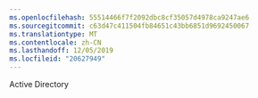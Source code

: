 ```yaml
---
ms.openlocfilehash: 55514466f7f2092dbc8cf35057d4978ca9247ae6
ms.sourcegitcommit: c63d47c411504fb84651c43bb6851d9692450067
ms.translationtype: MT
ms.contentlocale: zh-CN
ms.lasthandoff: 12/05/2019
ms.locfileid: "20627949"
---
```

<Token xmlns:xlink="http://www.w3.org/1999/xlink">Active Directory</Token>